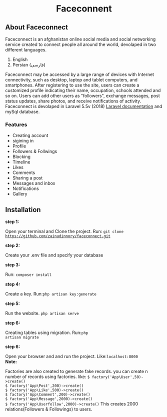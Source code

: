 

 <h1 align="center">Faceconnent</h1>


## About Faceconnect
<p>
  Faceconnect is an afghanistan online social media and social networking service created to connect people all around the world, devolaped in two different languages.
</p>
<ol>
  <li>English</li>
  <li>Persian (فارسی)</li>
</ol>

Faceconnect may be accessed by a large range of devices with Internet connectivity, such as desktop, laptop and tablet computers, and smartphones. After registering to use the site, users can create a customized profile indicating their name, occupation, schools attended and so on. Users can add other users as "followers", exchange messages, post status updates, share photos, and receive notifications of activity.
Faceconnect is devolaped in Laravel 5.5v (2018) [Laravel documentation](https://laravel.com/docs)  and mySql database.

<h3>Features</h3>
<ul>
 <li>Creating account</li>
 <li>sigining in</li>
 <li>Profile</li>
 <li>Followers & Follwings</li>
 <li>Blocking</li>
 <li>Timeline</li>
 <li>Likes</li>
 <li>Comments</li>
 <li>Sharing a post</li>
 <li>Messages and inbox</li>
 <li>Notifications</li>
 <li>Gallery</li>
</ul>


## Installation
<b>step 1: </b><p> Open your terminal and Clone the project. Run: <code>git clone https://github.com/zainudinnory/faceconnect.git</code></p>
<b>step 2: </b> <p>Create your .env file and specify your database</p>
<b>step 3: </b> <p>Run: <code>composer install</code></p>
<b>step 4: </b> <p>Create a key. Run:<code>php artisan key:generate</code></p>
<b>step 5: </b> <p>Run the website. <code>php artisan serve</code></p>
<b>step 6: </b> <p>Creating tables using migration. Run:<code>php artisan migrate</code></p>
<b>step 6: </b> <p>Open your browser and and run the project. Like:<code>localhost:8000</code><br>
<b>Note:</b>
<p> Factories are also created to generate fake records. you can create n number of records using factories. like: 
  <code>$ factory('App\User',50)->create()</code><br>
  <code>$ factory('App\Post',200)->create()</code><br>
  <code>$ factory('App\Like',500)->create()</code><br>
  <code>$ factory('App\Comment',200)->create()</code><br>
  <code>$ factory('App\Message',2000)->create()</code><br>
  <code>$ factory('App\Userfollow',2000)->create()</code> This creates 2000 relations(Followers & Followings) to users. 
<p>
